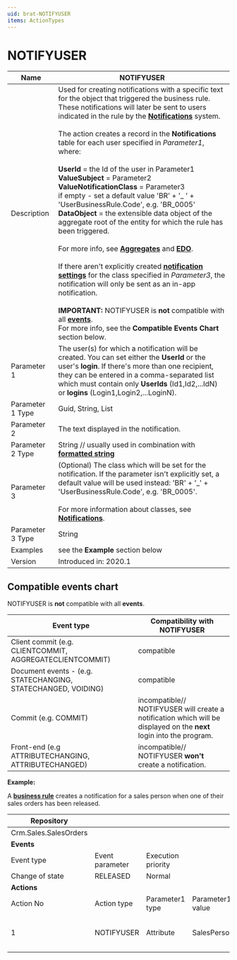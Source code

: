```yaml
---
uid: brat-NOTIFYUSER
items: ActionTypes
---
```


# NOTIFYUSER

| Name             | NOTIFYUSER                                                   |
| ---------------- | ------------------------------------------------------------ |
| Description      | Used for creating notifications with a specific text for the object that triggered the business rule. These notifications will later be sent to users indicated in the rule by the **[Notifications](https://docs.erp.net/tech/modules/community/social-interactions/notifications/index.html)** system. <br/><br/> The action creates a record in the **Notifications** table for each user specified in _Parameter1_, where: <br><br> **UserId** = the Id of the user in Parameter1 <br> **ValueSubject** = Parameter2 <br> **ValueNotificationClass** = Parameter3 <br> if empty - set a default value 'BR' + '_ ' + 'UserBusinessRule.Code', e.g. 'BR_0005'<br> **DataObject** = the extensible data object of the aggregate root of the entity for which the rule has been triggered. <br><br>For more info, see **[Aggregates](https://docs.erp.net/tech/advanced/concepts/aggregates.html)** and **[EDO](https://docs.erp.net/tech/advanced/data-objects/extensible-data-objects.html)**. <br><br> If there aren't explicitly created **[notification settings](https://docs.erp.net/tech/modules/community/social-interactions/notifications/settings.html)** for the class specified in _Parameter3_, the notification will only be sent as an in-app notification.<br/><br/>**IMPORTANT:** NOTIFYUSER is **not** compatible with all **[events](https://docs.erp.net/tech/advanced/user-business-rules/events/index.html)**. <br> For more info, see the **Compatible Events Chart** section below. |
| Parameter 1      | The user(s) for which a notification will be created. You can set either the **UserId** or the user's **login**. If there's more than one recipient, they can be entered in a comma-separated list which must contain only **UserIds** (Id1,Id2,...IdN) or **logins** (Login1,Login2,...LoginN). |
| Parameter 1 Type | Guid, String, List                                           |
| Parameter 2      | The text displayed in the notification. |
| Parameter 2 Type | String // usually used in combination with **[formatted string](https://docs.erp.net/tech/advanced/user-business-rules/parameter-types/formattedstring.html)**  |
| Parameter 3      | (Optional) The class which will be set for the notification. If the parameter isn't explicitly set, a default value will be used instead: 'BR' + '_' + 'UserBusinessRule.Code', e.g. 'BR_0005'. <br><br> For more information about classes, see **[Notifications](https://docs.erp.net/tech/modules/community/social-interactions/notifications/index.html)**. |
| Parameter 3 Type | String                                                       |
| Examples         | see the **Example** section below                            |
| Version          | Introduced in: 2020.1                                        |

## Compatible events chart

NOTIFYUSER is **not** compatible with all **events**.

| Event type                                                   | Compatibility with NOTIFYUSER                                |
| ------------------------------------------------------------ | ------------------------------------------------------------ |
| Client commit (e.g. CLIENTCOMMIT, AGGREGATECLIENTCOMMIT)     | compatible                                                   |
| Document events - (e.g. STATECHANGING, STATECHANGED, VOIDING)| compatible                                                   |
| Commit (e.g. COMMIT)                                         | incompatible// <br> NOTIFYUSER will create a notification which will be displayed on the **next** login into the program. |
| Front-end (e.g ATTRIBUTECHANGING, ATTRIBUTECHANGED)          | incompatible// <br> NOTIFYUSER **won't** create a notification.  |

**Example:**

А **[business rule](https://docs.erp.net/tech/advanced/user-business-rules/business-rules/index.html)** creates a notification for а sales person when one of their sales orders has been released.



| Repository            |                 |                    |                  |                                                              |                                             |                 |                         |
| --------------------- | --------------- | ------------------ | ---------------- | ------------------------------------------------------------ | ------------------------------------------- | --------------- | ----------------------- |
| Crm.Sales.SalesOrders |                 |                    |                  |                                                              |                                             |                 |                         |
| **Events**            |                 |                    |                  |                                                              |                                             |                 |                         |
| Event type            | Event parameter | Execution priority |                  |                                                              |                                             |                 |                         |
| Change of state       | RELEASED        | Normal             |                  |                                                              |                                             |                 |                         |
| **Actions**           |                 |                    |                  |                                                              |                                             |                 |                         |
| Action No             | Action type     | Parameter1 type    | Parameter1 value | Parameter2 type                                              | Parameter2 Value                            | Parameter3 type | Parameter3 value        |
| 1                     | NOTIFYUSER      | Attribute          | SalesPersonId    | **[Formatted String ](https://docs.erp.net/tech/advanced/user-business-rules/parameter-types/formattedstring.html)** | sales order {DocumentNo} has been released. | Constant        | Sales_Person_SOReleased |
